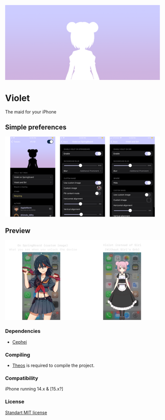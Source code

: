 <img src="VioletPreferences/Resources/header.png">

# Violet
The maid for your iPhone
## Simple preferences
<img src="githubAssets/VioletPrefs.png">

## Preview
<img src="githubAssets/VioletPreview.png">


### Dependencies 
  - [Cephei](https://github.com/hbang/libcephei)

### Compiling
  - [Theos](https://theos.dev/) is required to compile the project.

### Compatibility
iPhone running 14.x & [15.x?]

### License
[Standart MIT license](https://github.com/AppIeWorm/Violet/blob/main/LICENSE)

